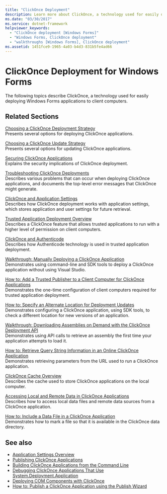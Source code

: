```yaml
---
title: "ClickOnce Deployment"
description: Learn more about ClickOnce, a technology used for easily deploying Windows Forms applications to client computers.
ms.date: "03/30/2017"
ms.service: dotnet-framework
helpviewer_keywords: 
  - "ClickOnce deployment [Windows Forms]"
  - "Windows Forms, ClickOnce deployment"
  - "walkthroughs [Windows Forms], ClickOnce deployment"
ms.assetid: 1451fce9-1965-4a03-b4d3-831b5fe4ad66
---
```

# ClickOnce Deployment for Windows Forms

The following topics describe ClickOnce, a technology used for easily deploying Windows Forms applications to client computers.  
  
## Related Sections  

[Choosing a ClickOnce Deployment Strategy](/visualstudio/deployment/choosing-a-clickonce-deployment-strategy)\
Presents several options for deploying ClickOnce applications.  
  
[Choosing a ClickOnce Update Strategy](/visualstudio/deployment/choosing-a-clickonce-update-strategy)\
Presents several options for updating ClickOnce applications.  
  
[Securing ClickOnce Applications](/visualstudio/deployment/securing-clickonce-applications)\
Explains the security implications of ClickOnce deployment.  
  
[Troubleshooting ClickOnce Deployments](/visualstudio/deployment/troubleshooting-clickonce-deployments)\
Describes various problems that can occur when deploying ClickOnce applications, and documents the top-level error messages that ClickOnce might generate.  
  
[ClickOnce and Application Settings](/visualstudio/deployment/clickonce-and-application-settings)\
Describes how ClickOnce deployment works with application settings, which stores application and user settings for future retrieval.  
  
[Trusted Application Deployment Overview](/visualstudio/deployment/trusted-application-deployment-overview)\
Describes a ClickOnce feature that allows trusted applications to run with a higher level of permission on client computers.  
  
[ClickOnce and Authenticode](/visualstudio/deployment/clickonce-and-authenticode)\
Describes how Authenticode technology is used in trusted application deployment.  
  
[Walkthrough: Manually Deploying a ClickOnce Application](/visualstudio/deployment/walkthrough-manually-deploying-a-clickonce-application)\
Demonstrates using command-line and SDK tools to deploy a ClickOnce application without using Visual Studio.  
  
[How to: Add a Trusted Publisher to a Client Computer for ClickOnce Applications](/visualstudio/deployment/how-to-add-a-trusted-publisher-to-a-client-computer-for-clickonce-applications)\
Demonstrates the one-time configuration of client computers required for trusted application deployment.  
  
[How to: Specify an Alternate Location for Deployment Updates](/visualstudio/deployment/how-to-specify-an-alternate-location-for-deployment-updates)\
Demonstrates configuring a ClickOnce application, using SDK tools, to check a different location for new versions of an application.  
  
[Walkthrough: Downloading Assemblies on Demand with the ClickOnce Deployment API](/visualstudio/deployment/walkthrough-downloading-assemblies-on-demand-with-the-clickonce-deployment-api)\
Demonstrates using API calls to retrieve an assembly the first time your application attempts to load it.  
  
[How to: Retrieve Query String Information in an Online ClickOnce Application](/visualstudio/deployment/how-to-retrieve-query-string-information-in-an-online-clickonce-application)\
Demonstrates retrieving parameters from the URL used to run a ClickOnce application.  
  
[ClickOnce Cache Overview](/visualstudio/deployment/clickonce-cache-overview)\
Describes the cache used to store ClickOnce applications on the local computer.  
  
[Accessing Local and Remote Data in ClickOnce Applications](/visualstudio/deployment/accessing-local-and-remote-data-in-clickonce-applications)\
Describes how to access local data files and remote data sources from a ClickOnce application.  
  
[How to: Include a Data File in a ClickOnce Application](/visualstudio/deployment/how-to-include-a-data-file-in-a-clickonce-application)\
Demonstrates how to mark a file so that it is available in the ClickOnce data directory.  
  
## See also

- [Application Settings Overview](./advanced/application-settings-overview.md)
- [Publishing ClickOnce Applications](/visualstudio/deployment/publishing-clickonce-applications)
- [Building ClickOnce Applications from the Command Line](/visualstudio/deployment/building-clickonce-applications-from-the-command-line)
- [Debugging ClickOnce Applications That Use System.Deployment.Application](/visualstudio/deployment/debugging-clickonce-applications-that-use-system-deployment-application)
- [Deploying COM Components with ClickOnce](/visualstudio/deployment/deploying-com-components-with-clickonce)
- [How to: Publish a ClickOnce Application using the Publish Wizard](/visualstudio/deployment/how-to-publish-a-clickonce-application-using-the-publish-wizard)

